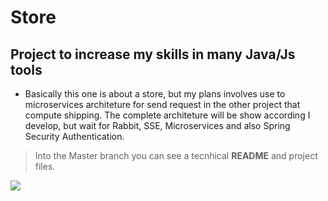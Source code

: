 # Store

## Project to increase my skills in many Java/Js tools

- Basically this one is about a store, but my plans involves use to microservices architeture for send request in the other project that compute shipping. The complete architeture will be show according I develop, but wait for Rabbit, SSE, Microservices and also Spring Security Authentication.

> Into the Master branch you can see a tecnhical **README** and project files.

![](https://assets-global.website-files.com/5e9aa66fd3886aa2b4ec01ca/5fa5462124f6db4a79de1899_webdevelopercoding.gif)
